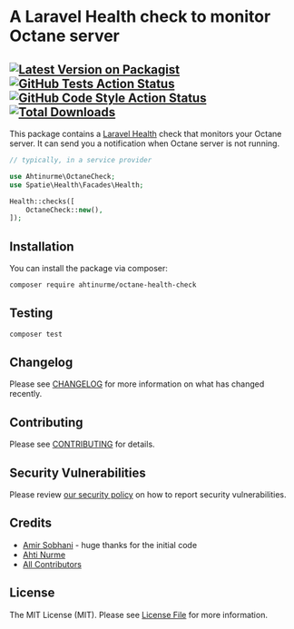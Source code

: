 # A Laravel Health check to monitor Octane server

[![Latest Version on Packagist](https://img.shields.io/packagist/v/:vendor_slug/:package_slug.svg?style=flat-square)](https://packagist.org/packages/:vendor_slug/:package_slug)
[![GitHub Tests Action Status](https://img.shields.io/github/actions/workflow/status/:vendor_slug/:package_slug/run-tests.yml?branch=main&label=tests&style=flat-square)](https://github.com/:vendor_slug/:package_slug/actions?query=workflow%3Arun-tests+branch%3Amain)
[![GitHub Code Style Action Status](https://img.shields.io/github/actions/workflow/status/:vendor_slug/:package_slug/fix-php-code-style-issues.yml?branch=main&label=code%20style&style=flat-square)](https://github.com/:vendor_slug/:package_slug/actions?query=workflow%3A"Fix+PHP+code+style+issues"+branch%3Amain)
[![Total Downloads](https://img.shields.io/packagist/dt/:vendor_slug/:package_slug.svg?style=flat-square)](https://packagist.org/packages/:vendor_slug/:package_slug)
---

This package contains a [Laravel Health](https://spatie.be/docs/laravel-health) check that monitors your Octane server. It can send you a notification when Octane server is not running.

```php
// typically, in a service provider

use Ahtinurme\OctaneCheck;
use Spatie\Health\Facades\Health;

Health::checks([
    OctaneCheck::new(),
]);
```

## Installation

You can install the package via composer:

```bash
composer require ahtinurme/octane-health-check
```

## Testing

```bash
composer test
```

## Changelog

Please see [CHANGELOG](CHANGELOG.md) for more information on what has changed recently.

## Contributing

Please see [CONTRIBUTING](CONTRIBUTING.md) for details.

## Security Vulnerabilities

Please review [our security policy](../../security/policy) on how to report security vulnerabilities.

## Credits

- [Amir Sobhani](https://github.com/amirsobhani) - huge thanks for the initial code
- [Ahti Nurme](https://github.com/ahtinurme)
- [All Contributors](../../contributors)

## License

The MIT License (MIT). Please see [License File](LICENSE.md) for more information.
